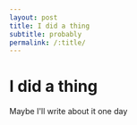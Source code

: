 ```yaml
---
layout: post
title: I did a thing
subtitle: probably
permalink: /:title/
---
```


# I did a thing

Maybe I'll write about it one day
